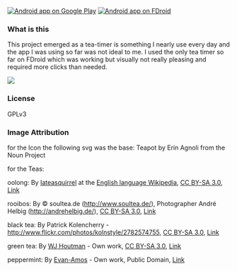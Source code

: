 [![Android app on Google Play](http://ligi.de/img/play_badge.png)](https://play.google.com/store/apps/details?id=org.ligi.materialteatimer)
[![Android app on FDroid](http://ligi.de/img/fdroid_badge.png)](https://f-droid.org/repository/browse/?fdid=org.ligi.materialteatimer)

### What is this

This project emerged as a tea-timer is something I nearly use every day and the app I was using so far was not ideal to me. I used the only tea timer so far on FDroid which was working but visually not really pleasing and required more clicks than needed.

![](https://github.com/ligi/MaterialTeaTimer/raw/master/assets/1024x500.png)

### License

GPLv3

### Image Attribution

for the Icon the following svg was the base: Teapot by Erin Agnoli from the Noun Project

for the Teas:

oolong:
By <a href="https://en.wikipedia.org/wiki/User:Iateasquirrel" class="extiw" title="en:User:Iateasquirrel">Iateasquirrel</a> at the <a href="https://en.wikipedia.org/wiki/" class="extiw" title="w:">English language Wikipedia</a>, <a href="http://creativecommons.org/licenses/by-sa/3.0/" title="Creative Commons Attribution-Share Alike 3.0">CC BY-SA 3.0</a>, <a href="https://commons.wikimedia.org/w/index.php?curid=6019856">Link</a>

rooibos:
By © soultea.de (<a rel="nofollow" class="external free" href="http://www.soultea.de/">http://www.soultea.de/</a>), Photographer André Helbig (<a rel="nofollow" class="external free" href="http://andrehelbig.de/">http://andrehelbig.de/</a>), <a href="http://creativecommons.org/licenses/by-sa/3.0" title="Creative Commons Attribution-Share Alike 3.0">CC BY-SA 3.0</a>, <a href="https://commons.wikimedia.org/w/index.php?curid=22907986">Link</a>

black tea:
By Patrick Kolencherry - <a rel="nofollow" class="external free" href="http://www.flickr.com/photos/kolnstyle/2782574755">http://www.flickr.com/photos/kolnstyle/2782574755</a>, <a href="http://creativecommons.org/licenses/by-sa/3.0" title="Creative Commons Attribution-Share Alike 3.0">CC BY-SA 3.0</a>, <a href="https://commons.wikimedia.org/w/index.php?curid=4598113">Link</a>

green tea:
By <a href="//commons.wikimedia.org/wiki/User:WJkoko" title="User:WJkoko">WJ Houtman</a> - <span class="int-own-work" lang="en">Own work</span>, <a href="http://creativecommons.org/licenses/by-sa/3.0" title="Creative Commons Attribution-Share Alike 3.0">CC BY-SA 3.0</a>, <a href="https://commons.wikimedia.org/w/index.php?curid=2976033">Link</a>

peppermint:
By <a href="//commons.wikimedia.org/wiki/User:Evan-Amos" title="User:Evan-Amos">Evan-Amos</a> - <span class="int-own-work" lang="en">Own work</span>, Public Domain, <a href="https://commons.wikimedia.org/w/index.php?curid=33735322">Link</a>

